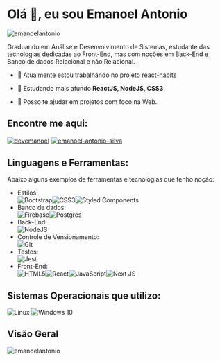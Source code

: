 # Olá 👋, eu sou Emanoel Antonio

<p align="left"> <img src="https://komarev.com/ghpvc/?username=emanoelantonio&label=Profile%20views&color=0e75b6&style=flat" alt="emanoelantonio" /> </p>
Graduando em Análise e Desenvolvimento de Sistemas, estudante das tecnologias dedicadas ao Front-End, mas com noções em Back-End e Banco de dados Relacional e não Relacional.

- 🔭 Atualmente estou trabalhando no projeto [react-habits](https://github.com/emanoelantonio/react-habits)

- 🌱 Estudando mais afundo **ReactJS, NodeJS, CSS3**
- 💬 Posso te ajudar em projetos com foco na Web.

## Encontre me aqui:
<p align="left">
<a href="https://twitter.com/devemanoel" target="blank"><img align="center" src="https://img.shields.io/badge/Twitter-%231DA1F2.svg?style=for-the-badge&logo=Twitter&logoColor=white" alt="devemanoel" /></a>
<a href="https://linkedin.com/in/emanoel-antonio-silva" target="blank"><img align="center" src="https://img.shields.io/badge/linkedin-%230077B5.svg?style=for-the-badge&logo=linkedin&logoColor=white" alt="emanoel-antonio-silva"/></a>
</p>

## Linguagens e Ferramentas:
Abaixo alguns exemplos de ferramentas e tecnologias que tenho noção:

- Estilos:<br>
![Bootstrap](https://img.shields.io/badge/bootstrap-%23563D7C.svg?style=for-the-badge&logo=bootstrap&logoColor=white)![CSS3](https://img.shields.io/badge/css3-%231572B6.svg?style=for-the-badge&logo=css3&logoColor=white)![Styled Components](https://img.shields.io/badge/styled--components-DB7093?style=for-the-badge&logo=styled-components&logoColor=white)<br>
 - Banco de dados:<br>
![Firebase](https://img.shields.io/badge/firebase-%23039BE5.svg?style=for-the-badge&logo=firebase)![Postgres](https://img.shields.io/badge/postgres-%23316192.svg?style=for-the-badge&logo=postgresql&logoColor=white)<br>
 - Back-End:<br>
![NodeJS](https://img.shields.io/badge/node.js-6DA55F?style=for-the-badge&logo=node.js&logoColor=white)<br>
 - Controle de Vensionamento:<br>
![Git](https://img.shields.io/badge/git-%23F05033.svg?style=for-the-badge&logo=git&logoColor=white)<br>
- Testes:<br>
![Jest](https://img.shields.io/badge/-jest-%23C21325?style=for-the-badge&logo=jest&logoColor=white)
 - Front-End:<br>
![HTML5](https://img.shields.io/badge/html5-%23E34F26.svg?style=for-the-badge&logo=html5&logoColor=white)![React](https://img.shields.io/badge/react-%2320232a.svg?style=for-the-badge&logo=react&logoColor=%2361DAFB)![JavaScript](https://img.shields.io/badge/javascript-%23323330.svg?style=for-the-badge&logo=javascript&logoColor=%23F7DF1E)![Next JS](https://img.shields.io/badge/Next-black?style=for-the-badge&logo=next.js&logoColor=white)

## Sistemas Operacionais que utilizo:
![Linux](https://img.shields.io/badge/Linux-FCC624?style=for-the-badge&logo=linux&logoColor=black)
![Windows 10](https://img.shields.io/badge/Windows-0078D6?style=for-the-badge&logo=windows&logoColor=white)<br>
## Visão Geral
<p><img align="left" src="https://github-readme-stats.vercel.app/api/top-langs?username=emanoelantonio&show_icons=true&locale=en&layout=compact" alt="emanoelantonio" /></p>

